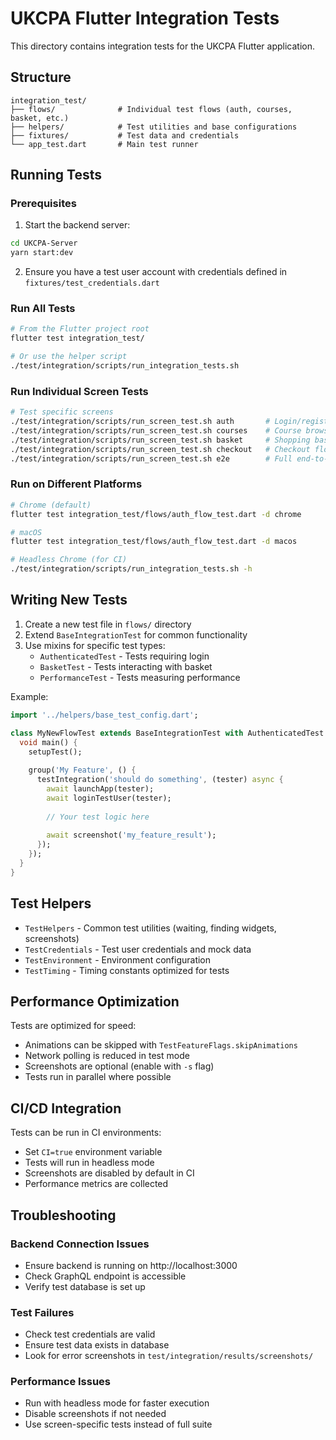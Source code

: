 # UKCPA Flutter Integration Tests

This directory contains integration tests for the UKCPA Flutter application.

## Structure

```
integration_test/
├── flows/              # Individual test flows (auth, courses, basket, etc.)
├── helpers/            # Test utilities and base configurations
├── fixtures/           # Test data and credentials
└── app_test.dart       # Main test runner
```

## Running Tests

### Prerequisites

1. Start the backend server:
```bash
cd UKCPA-Server
yarn start:dev
```

2. Ensure you have a test user account with credentials defined in `fixtures/test_credentials.dart`

### Run All Tests

```bash
# From the Flutter project root
flutter test integration_test/

# Or use the helper script
./test/integration/scripts/run_integration_tests.sh
```

### Run Individual Screen Tests

```bash
# Test specific screens
./test/integration/scripts/run_screen_test.sh auth       # Login/registration
./test/integration/scripts/run_screen_test.sh courses    # Course browsing
./test/integration/scripts/run_screen_test.sh basket     # Shopping basket
./test/integration/scripts/run_screen_test.sh checkout   # Checkout flow
./test/integration/scripts/run_screen_test.sh e2e        # Full end-to-end test
```

### Run on Different Platforms

```bash
# Chrome (default)
flutter test integration_test/flows/auth_flow_test.dart -d chrome

# macOS
flutter test integration_test/flows/auth_flow_test.dart -d macos

# Headless Chrome (for CI)
./test/integration/scripts/run_integration_tests.sh -h
```

## Writing New Tests

1. Create a new test file in `flows/` directory
2. Extend `BaseIntegrationTest` for common functionality
3. Use mixins for specific test types:
   - `AuthenticatedTest` - Tests requiring login
   - `BasketTest` - Tests interacting with basket
   - `PerformanceTest` - Tests measuring performance

Example:
```dart
import '../helpers/base_test_config.dart';

class MyNewFlowTest extends BaseIntegrationTest with AuthenticatedTest {
  void main() {
    setupTest();
    
    group('My Feature', () {
      testIntegration('should do something', (tester) async {
        await launchApp(tester);
        await loginTestUser(tester);
        
        // Your test logic here
        
        await screenshot('my_feature_result');
      });
    });
  }
}
```

## Test Helpers

- `TestHelpers` - Common test utilities (waiting, finding widgets, screenshots)
- `TestCredentials` - Test user credentials and mock data
- `TestEnvironment` - Environment configuration
- `TestTiming` - Timing constants optimized for tests

## Performance Optimization

Tests are optimized for speed:
- Animations can be skipped with `TestFeatureFlags.skipAnimations`
- Network polling is reduced in test mode
- Screenshots are optional (enable with `-s` flag)
- Tests run in parallel where possible

## CI/CD Integration

Tests can be run in CI environments:
- Set `CI=true` environment variable
- Tests will run in headless mode
- Screenshots are disabled by default in CI
- Performance metrics are collected

## Troubleshooting

### Backend Connection Issues
- Ensure backend is running on http://localhost:3000
- Check GraphQL endpoint is accessible
- Verify test database is set up

### Test Failures
- Check test credentials are valid
- Ensure test data exists in database
- Look for error screenshots in `test/integration/results/screenshots/`

### Performance Issues
- Run with headless mode for faster execution
- Disable screenshots if not needed
- Use screen-specific tests instead of full suite